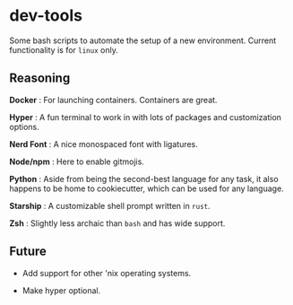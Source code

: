 # dev-tools

Some bash scripts to automate the setup of a new environment. Current functionality is for `linux` only. 

## Reasoning
**Docker** : For launching containers. Containers are great.

**Hyper** : A fun terminal to work in with lots of packages and customization options.

**Nerd Font** : A nice monospaced font with ligatures.

**Node/npm** : Here to enable gitmojis.

**Python** : Aside from being the second-best language for any task, it also happens to be home to cookiecutter, which can be used for any language.

**Starship** : A customizable shell prompt written in `rust`.

**Zsh** : Slightly less archaic than `bash` and has wide support. 

## Future

- Add support for other 'nix operating systems.

- Make hyper optional.